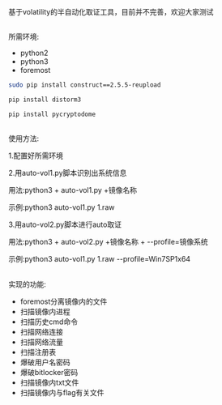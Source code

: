 基于volatility的半自动化取证工具，目前并不完善，欢迎大家测试

##
所需环境:

* python2
* python3
* foremost



```bash
sudo pip install construct==2.5.5-reupload

pip install distorm3

pip install pycryptodome
```

##
使用方法:

1.配置好所需环境

2.用auto-vol1.py脚本识别出系统信息

用法:python3 + auto-vol1.py +镜像名称

示例:python3 auto-vol1.py 1.raw

3.用auto-vol2.py脚本进行auto取证

用法:python3 + auto-vol2.py +镜像名称 + --profile=镜像系统

示例:python3 auto-vol1.py 1.raw --profile=Win7SP1x64


##
实现的功能:
* foremost分离镜像内的文件
* 扫描镜像内进程
* 扫描历史cmd命令
* 扫描网络连接
* 扫描网络流量
* 扫描注册表
* 爆破用户名密码
* 爆破bitlocker密码
* 扫描镜像内txt文件
* 扫描镜像内与flag有关文件

